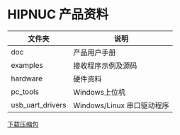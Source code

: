 # HIPNUC  产品资料


| 文件夹           | 说明                       |
| ---------------- | -------------------------- |
| doc              | 产品用户手册               |
| examples         | 接收程序示例及源码         |
| hardware         | 硬件资料                   |
| pc_tools         | Windows上位机              |
| usb_uart_drivers | Windows/Linux 串口驱动程序 |



[下载压缩包](https://github.com/hipnuc/products/archive/master.zip)

